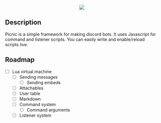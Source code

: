 <p align="center">
  <img src="https://i.imgur.com/iGosNQf.png"/>
</p>

## Description

Picnic is a simple framework for making discord bots. It uses Javascript for command and listener scripts. You can easily write and enable/reload scripts live.


## Roadmap

- [ ] Lua virtual machine
  - [ ] Sending messages
    - [ ] Sending embeds
  - [ ] Attachables
  - [ ] User table
  - [ ] Markdown
  - [ ] Command system
    - [ ] Command arguments
  - [ ] Listener system